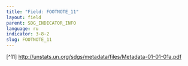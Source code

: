 ```yaml
---
title: "Field: FOOTNOTE_11"
layout: field
parent: SDG_INDICATOR_INFO
language: ru
indicator: 3-8-2
slug: FOOTNOTE_11
---
```

[^11] http://unstats.un.org/sdgs/metadata/files/Metadata-01-01-01a.pdf
